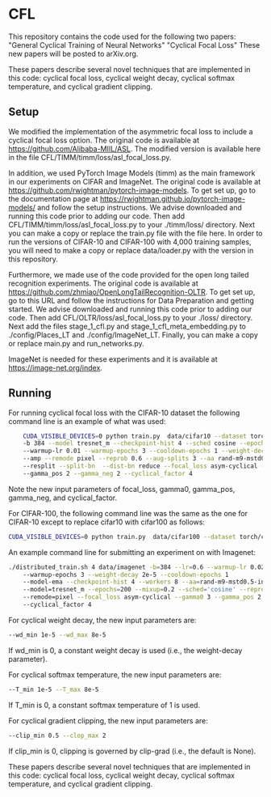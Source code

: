 # CFL

This repository contains the code used for the following two papers:
"General Cyclical Training of Neural Networks"
"Cyclical Focal Loss"
These new papers will be posted to arXiv.org.

These papers describe several novel techniques that are implemented in this code: cyclical focal loss, cyclical weight decay, cyclical softmax temperature, and cyclical gradient clipping. 


## Setup

We modified the implementation of the asymmetric focal loss to include a cyclical focal loss option.  The original code is available at https://github.com/Alibaba-MIIL/ASL.  The modified version is available here in the file CFL/TIMM/timm/loss/asl_focal_loss.py.

In addition, we used PyTorch Image Models (timm) as the main framework in our experiments on CIFAR and ImageNet.  The original code is available at https://github.com/rwightman/pytorch-image-models.  To get set up, go to the documentation page at https://rwightman.github.io/pytorch-image-models/ and follow the setup instructions.   We advise downloaded and running this code prior to adding our code.  Then add CFL/TIMM/timm/loss/asl_focal_loss.py to your ./timm/loss/ directory.  Next you can make a copy or replace the train.py file with the file here.  In order to run the versions of CIFAR-10 and CIFAR-100 with 4,000 training samples, you will need to make a copy or replace data/loader.py with the version in this repository.  

Furthermore, we made use of the code provided for the open long tailed recognition experiments.  The original code is available at https://github.com/zhmiao/OpenLongTailRecognition-OLTR.   To get set up, go to this URL and follow the instructions for Data Preparation and getting started.  We advise downloaded and running this code prior to adding our code.  Then add CFL/OLTR/loss/asl_focal_loss.py to your ./loss/ directory.   Next add the files stage_1_cfl.py and stage_1_cfl_meta_embedding.py to ./config/Places_LT and ./config/ImageNet_LT.  Finally, you can make a copy or replace  main.py and run_networks.py.

ImageNet is needed for these experiments and it is available at https://image-net.org/index.  

## Running

For running cyclical focal loss with the CIFAR-10 dataset the following command line is an example of what was used:
```bash
	CUDA_VISIBLE_DEVICES=0 python train.py  data/cifar10 --dataset torch/cifar10
	-b 384 --model tresnet_m --checkpoint-hist 4 --sched cosine --epochs 200 --lr 0.15 
	--warmup-lr 0.01 --warmup-epochs 3 --cooldown-epochs 1 --weight-decay 5e-4 
	--amp --remode pixel --reprob 0.6 --aug-splits 3 --aa rand-m9-mstd0.5-inc1 
	--resplit --split-bn  --dist-bn reduce --focal_loss asym-cyclical --gamma0 3 
	--gamma_pos 2 --gamma_neg 2 --cyclical_factor 4
```
Note the new input parameters of focal_loss, gamma0, gamma_pos, gamma_neg, and cyclical_factor.

For CIFAR-100, the following command line was the same as the one for CIFAR-10 except to replace cifar10 with cifar100 as follows:
```bash
CUDA_VISIBLE_DEVICES=0 python train.py  data/cifar100 --dataset torch/cifar100 
```

An example command line for submitting an experiment on with Imagenet:
```bash
./distributed_train.sh 4 data/imagenet -b=384 --lr=0.6 --warmup-lr 0.02 
	--warmup-epochs 3 --weight-decay 2e-5 --cooldown-epochs 1 
	--model-ema --checkpoint-hist 4 --workers 8 --aa=rand-m9-mstd0.5-inc1 -j=16 --amp 
	--model=tresnet_m --epochs=200 --mixup=0.2 --sched='cosine' --reprob=0.4 
	--remode=pixel --focal_loss asym-cyclical --gamma0 3 --gamma_pos 2 --gamma_neg 2 
	--cyclical_factor 4
```

For cyclical weight decay, the new input parameters are:
```bash
--wd_min 1e-5 --wd_max 8e-5
```
If wd_min is 0, a constant weight decay is used (i.e., the weight-decay parameter).


For cyclical softmax temperature, the new input parameters are:
```bash
--T_min 1e-5 --T_max 8e-5
```
If T_min is 0, a constant softmax temperature of 1 is used.

For cyclical gradient clipping, the new input parameters are:
```bash
--clip_min 0.5 --clop_max 2
```
If clip_min is 0, clipping is governed by clip-grad (i.e., the default is None).




These papers describe several novel techniques that are implemented in this code: cyclical focal loss, cyclical weight decay, cyclical softmax temperature, and cyclical gradient clipping. 



